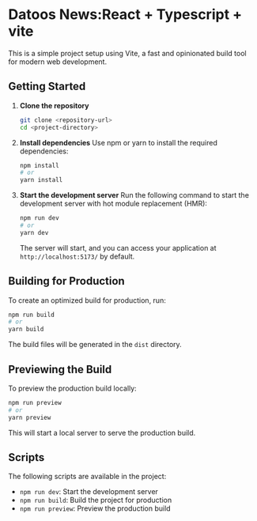 # Datoos News:React + Typescript + vite

This is a simple project setup using Vite, a fast and opinionated build tool for modern web development.

## Getting Started

1. **Clone the repository**
   ```bash
   git clone <repository-url>
   cd <project-directory>
   ```

2. **Install dependencies**
   Use npm or yarn to install the required dependencies:
   ```bash
   npm install
   # or
   yarn install
   ```

3. **Start the development server**
   Run the following command to start the development server with hot module replacement (HMR):
   ```bash
   npm run dev
   # or
   yarn dev
   ```
   The server will start, and you can access your application at `http://localhost:5173/` by default.

## Building for Production

To create an optimized build for production, run:
```bash
npm run build
# or
yarn build
```
The build files will be generated in the `dist` directory.

## Previewing the Build

To preview the production build locally:
```bash
npm run preview
# or
yarn preview
```
This will start a local server to serve the production build.

## Scripts

The following scripts are available in the project:

- `npm run dev`: Start the development server
- `npm run build`: Build the project for production
- `npm run preview`: Preview the production build

